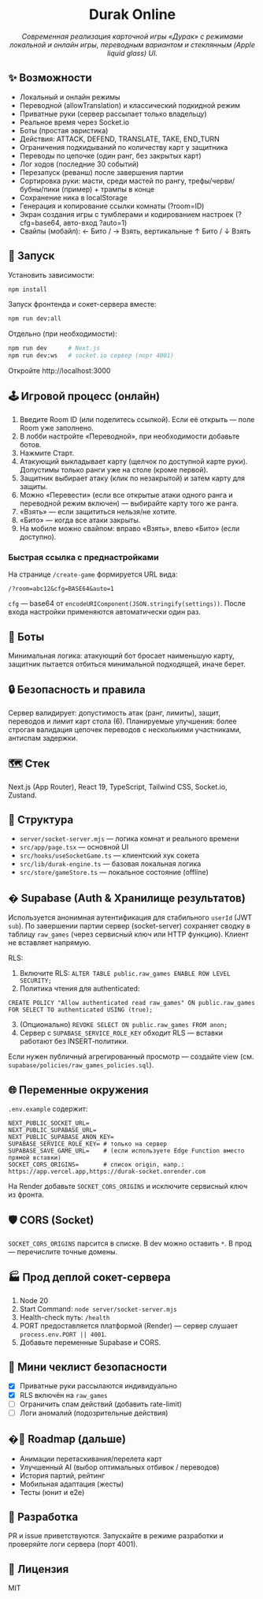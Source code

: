 <div align="center">
<h1>Durak Online</h1>
<p><em>Современная реализация карточной игры «Дурак» с режимами локальной и онлайн игры, переводным вариантом и стеклянным (Apple liquid glass) UI.</em></p>
</div>

## ✨ Возможности

- Локальный и онлайн режимы
- Переводной (allowTranslation) и классический подкидной режим
- Приватные руки (сервер рассылает только владельцу)
- Реальное время через Socket.io
- Боты (простая эвристика)
- Действия: ATTACK, DEFEND, TRANSLATE, TAKE, END_TURN
- Ограничения подкидываний по количеству карт у защитника
- Переводы по цепочке (один ранг, без закрытых карт)
- Лог ходов (последние 30 событий)
- Перезапуск (реванш) после завершения партии
- Сортировка руки: масти, среди мастей по рангу, трефы/черви/бубны/пики (пример) + трампы в конце
- Сохранение ника в localStorage
- Генерация и копирование ссылки комнаты (?room=ID)
- Экран создания игры с тумблерами и кодированием настроек (?cfg=base64, авто-вход ?auto=1)
- Свайпы (мобайл): ← Бито / → Взять, вертикальные ↑ Бито / ↓ Взять

## 🚀 Запуск

Установить зависимости:
```bash
npm install
```

Запуск фронтенда и сокет-сервера вместе:
```bash
npm run dev:all
```

Отдельно (при необходимости):
```bash
npm run dev      # Next.js
npm run dev:ws   # socket.io сервер (порт 4001)
```

Откройте http://localhost:3000

## 🕹 Игровой процесс (онлайн)
1. Введите Room ID (или поделитесь ссылкой). Если её открыть — поле Room уже заполнено.
2. В лобби настройте «Переводной», при необходимости добавьте ботов.
3. Нажмите Старт.
4. Атакующий выкладывает карту (щелчок по доступной карте руки). Допустимы только ранги уже на столе (кроме первой).
5. Защитник выбирает атаку (клик по незакрытой) и затем карту для защиты.
6. Можно «Перевести» (если все открытые атаки одного ранга и переводной режим включен) — выбирайте карту того же ранга.
7. «Взять» — если защититься нельзя/не хотите.
8. «Бито» — когда все атаки закрыты.
9. На мобиле можно свайпом: вправо «Взять», влево «Бито» (если доступно).

### Быстрая ссылка с преднастройками
На странице `/create-game` формируется URL вида:
```
/?room=abc12&cfg=BASE64&auto=1
```
`cfg` — base64 от `encodeURIComponent(JSON.stringify(settings))`. После входа настройки применяются автоматически один раз.

## 🧠 Боты
Минимальная логика: атакующий бот бросает наименьшую карту, защитник пытается отбиться минимальной подходящей, иначе берет.

## 🔒 Безопасность и правила
Сервер валидирует: допустимость атак (ранг, лимиты), защит, переводов и лимит карт стола (6).
Планируемые улучшения: более строгая валидация цепочек переводов с несколькими участниками, антиспам задержки.

## 🗺 Стек
Next.js (App Router), React 19, TypeScript, Tailwind CSS, Socket.io, Zustand.

## 📂 Структура
- `server/socket-server.mjs` — логика комнат и реального времени
- `src/app/page.tsx` — основной UI
- `src/hooks/useSocketGame.ts` — клиентский хук сокета
- `src/lib/durak-engine.ts` — базовая локальная логика
- `src/store/gameStore.ts` — локальное состояние (offline)

## � Supabase (Auth & Хранилище результатов)
Используется анонимная аутентификация для стабильного `userId` (JWT `sub`). По завершении партии сервер (socket-server) сохраняет сводку в таблицу `raw_games` (через сервисный ключ или HTTP функцию). Клиент не вставляет напрямую.

RLS:
1. Включите RLS: `ALTER TABLE public.raw_games ENABLE ROW LEVEL SECURITY;`
2. Политика чтения для authenticated:
```
CREATE POLICY "Allow authenticated read raw_games" ON public.raw_games
FOR SELECT TO authenticated USING (true);
```
3. (Опционально) `REVOKE SELECT ON public.raw_games FROM anon;`
4. Сервер с `SUPABASE_SERVICE_ROLE_KEY` обходит RLS — вставки работают без INSERT‑политики.

Если нужен публичный агрегированный просмотр — создайте view (см. `supabase/policies/raw_games_policies.sql`).

## 🌐 Переменные окружения
`.env.example` содержит:
```
NEXT_PUBLIC_SOCKET_URL=
NEXT_PUBLIC_SUPABASE_URL=
NEXT_PUBLIC_SUPABASE_ANON_KEY=
SUPABASE_SERVICE_ROLE_KEY= # только на сервер
SUPABASE_SAVE_GAME_URL=    # (если используете Edge Function вместо прямой вставки)
SOCKET_CORS_ORIGINS=       # список origin, напр.: https://app.vercel.app,https://durak-socket.onrender.com
```
На Render добавьте `SOCKET_CORS_ORIGINS` и исключите сервисный ключ из фронта.

## 🛡 CORS (Socket)
`SOCKET_CORS_ORIGINS` парсится в списке. В dev можно оставить `*`. В прод — перечислите точные домены.

## 🏭 Прод деплой сокет-сервера
1. Node 20
2. Start Command: `node server/socket-server.mjs`
3. Health-check путь: `/health`
4. PORT предоставляется платформой (Render) — сервер слушает `process.env.PORT || 4001`.
5. Добавьте переменные Supabase и CORS.

## 🔐 Мини чеклист безопасности
- [x] Приватные руки рассылаются индивидуально
- [x] RLS включён на `raw_games`
- [ ] Ограничить спам действий (добавить rate-limit)
- [ ] Логи аномалий (подозрительные действия)

## �🔄 Roadmap (дальше)
- Анимации перетаскивания/перелета карт
- Улучшенный AI (выбор оптимальных отбивок / переводов)
- История партий, рейтинг
- Мобильная адаптация (жесты)
- Тесты (юнит и e2e)

## 🐛 Разработка
PR и issue приветствуются. Запускайте в режиме разработки и проверяйте логи сервера (порт 4001).

## 📜 Лицензия
MIT

